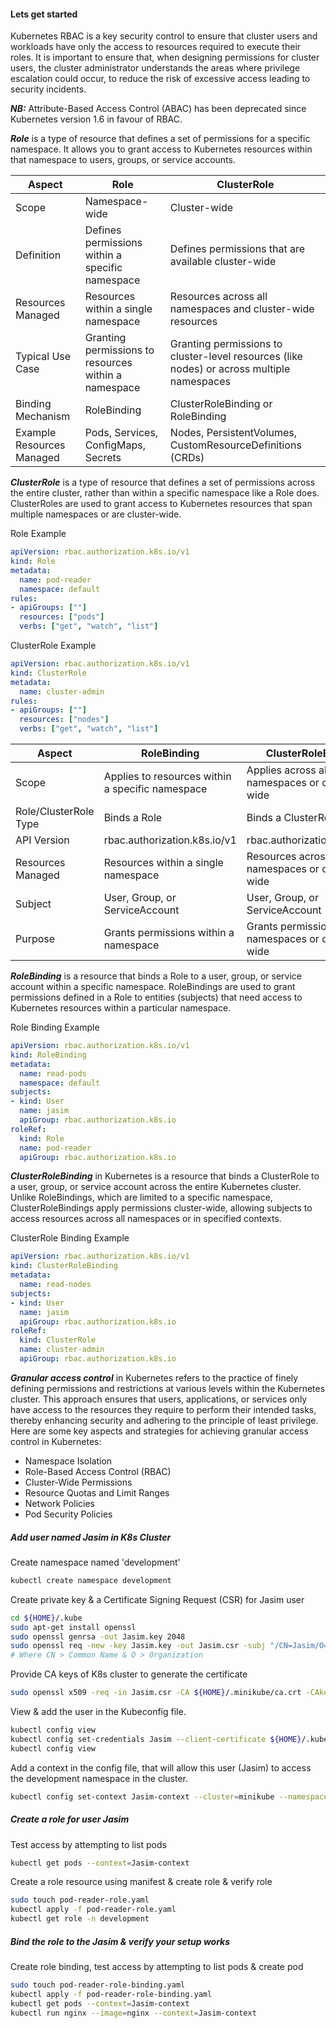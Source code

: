 #### Lets get started
Kubernetes RBAC is a key security control to ensure that cluster users and workloads have only the access to resources required to execute their roles. It is important to ensure that, when designing permissions for cluster users, the cluster administrator understands the areas where privilege escalation could occur, to reduce the risk of excessive access leading to security incidents.

***NB:*** Attribute-Based Access Control (ABAC) has been deprecated since Kubernetes version 1.6 in favour of RBAC.

***Role*** is a type of resource that defines a set of permissions for a specific namespace. It allows you to grant access to Kubernetes resources within that namespace to users, groups, or service accounts.

| Aspect                    | Role                                                 | ClusterRole                                                                                |
| ------------------------- | ---------------------------------------------------- | ------------------------------------------------------------------------------------------ |
| Scope                     | Namespace-wide                                       | Cluster-wide                                                                               |
| Definition                | Defines permissions within a specific namespace      | Defines permissions that are available cluster-wide                                        |
| Resources Managed         | Resources within a single namespace                  | Resources across all namespaces and cluster-wide resources                                 |
| Typical Use Case          | Granting permissions to resources within a namespace | Granting permissions to cluster-level resources (like nodes) or across multiple namespaces |
| Binding Mechanism         | RoleBinding                                          | ClusterRoleBinding or RoleBinding                                                          |
| Example Resources Managed | Pods, Services, ConfigMaps, Secrets                  | Nodes, PersistentVolumes, CustomResourceDefinitions (CRDs)                                 |
                                  
***ClusterRole*** is a type of resource that defines a set of permissions across the entire cluster, rather than within a specific namespace like a Role does. ClusterRoles are used to grant access to Kubernetes resources that span multiple namespaces or are cluster-wide.

Role Example
```yaml
apiVersion: rbac.authorization.k8s.io/v1
kind: Role
metadata:
  name: pod-reader
  namespace: default
rules:
- apiGroups: [""]
  resources: ["pods"]
  verbs: ["get", "watch", "list"]       
```
ClusterRole Example
```yaml
apiVersion: rbac.authorization.k8s.io/v1
kind: ClusterRole
metadata:
  name: cluster-admin
rules:
- apiGroups: [""]
  resources: ["nodes"]
  verbs: ["get", "watch", "list"]
```

| Aspect                | RoleBinding                                      | ClusterRoleBinding                                   |
| --------------------- | ------------------------------------------------ | ---------------------------------------------------- |
| Scope                 | Applies to resources within a specific namespace | Applies across all namespaces or cluster-wide        |
| Role/ClusterRole Type | Binds a Role                                     | Binds a ClusterRole                                  |
| API Version           | rbac.authorization.k8s.io/v1                     | rbac.authorization.k8s.io/v1                         |
| Resources Managed     | Resources within a single namespace              | Resources across multiple namespaces or cluster-wide |
| Subject               | User, Group, or ServiceAccount                   | User, Group, or ServiceAccount                       |
| Purpose               | Grants permissions within a namespace            | Grants permissions across namespaces or cluster-wide |

***RoleBinding*** is a resource that binds a Role to a user, group, or service account within a specific namespace. RoleBindings are used to grant permissions defined in a Role to entities (subjects) that need access to Kubernetes resources within a particular namespace. 

Role Binding Example
```yaml
apiVersion: rbac.authorization.k8s.io/v1
kind: RoleBinding
metadata:
  name: read-pods
  namespace: default
subjects:
- kind: User
  name: jasim
  apiGroup: rbac.authorization.k8s.io
roleRef:
  kind: Role
  name: pod-reader
  apiGroup: rbac.authorization.k8s.io
```

***ClusterRoleBinding*** in Kubernetes is a resource that binds a ClusterRole to a user, group, or service account across the entire Kubernetes cluster. Unlike RoleBindings, which are limited to a specific namespace, ClusterRoleBindings apply permissions cluster-wide, allowing subjects to access resources across all namespaces or in specified contexts.

ClusterRole Binding Example
```yaml
apiVersion: rbac.authorization.k8s.io/v1
kind: ClusterRoleBinding
metadata:
  name: read-nodes
subjects:
- kind: User
  name: jasim
  apiGroup: rbac.authorization.k8s.io
roleRef:
  kind: ClusterRole
  name: cluster-admin
  apiGroup: rbac.authorization.k8s.io
```

***Granular access control*** in Kubernetes refers to the practice of finely defining permissions and restrictions at various levels within the Kubernetes cluster. This approach ensures that users, applications, or services only have access to the resources they require to perform their intended tasks, thereby enhancing security and adhering to the principle of least privilege. Here are some key aspects and strategies for achieving granular access control in Kubernetes:
- Namespace Isolation
- Role-Based Access Control (RBAC)
- Cluster-Wide Permissions
- Resource Quotas and Limit Ranges
- Network Policies
- Pod Security Policies

##### Add user named Jasim in K8s Cluster
Create namespace named 'development'
```bash
kubectl create namespace development
```
Create private key & a Certificate Signing Request (CSR) for Jasim user
```bash
cd ${HOME}/.kube
sudo apt-get install openssl
sudo openssl genrsa -out Jasim.key 2048
sudo openssl req -new -key Jasim.key -out Jasim.csr -subj "/CN=Jasim/O=development"
# Where CN > Common Name & O > Organization
```
Provide CA keys of K8s cluster to generate the certificate
```bash
sudo openssl x509 -req -in Jasim.csr -CA ${HOME}/.minikube/ca.crt -CAkey ${HOME}/.minikube/ca.key -CAcreateserial -out Jasim.crt -days 45
```
View & add the user in the Kubeconfig file.
```bash
kubectl config view
kubectl config set-credentials Jasim --client-certificate ${HOME}/.kube/Jasim.crt --client-key ${HOME}/.kube/Jasim.key
kubectl config view
```
Add a context in the config file, that will allow this user (Jasim) to access the development namespace in the cluster.
```bash
kubectl config set-context Jasim-context --cluster=minikube --namespace=development --user=Jasim
```

##### Create a role for user Jasim
Test access by attempting to list pods
```bash
kubectl get pods --context=Jasim-context 
```
Create a role resource using manifest & create role & verify role
```bash
sudo touch pod-reader-role.yaml
kubectl apply -f pod-reader-role.yaml
kubectl get role -n development
```

##### Bind the role to the Jasim & verify your setup works
Create role binding, test access by attempting to list pods & create pod
```bash
sudo touch pod-reader-role-binding.yaml
kubectl apply -f pod-reader-role-binding.yaml
kubectl get pods --context=Jasim-context
kubectl run nginx --image=nginx --context=Jasim-context
```